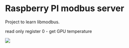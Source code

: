 # Raspberry PI modbus server
Project to learn libmodbus.

read only register 0 - get GPU temperature

![](https://i.imgur.com/41aG5QO.png)
